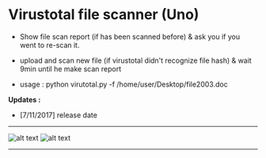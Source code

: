 # Virustotal file scanner (Uno)

* Show file scan report (if has been scanned before)
& ask you if you went to re-scan it.
* upload and scan new file (if virustotal didn't recognize file hash)
& wait 9min until he make scan report

* usage : python virutotal.py -f /home/user/Desktop/file2003.doc

**Updates :**
- [7/11/2017] release date
 ________________________________________________________________________
![alt text](https://i.imgur.com/CcZYhpq.png)
![alt text](https://i.imgur.com/bggQ3CW.png)
_________________________________________________________________________

